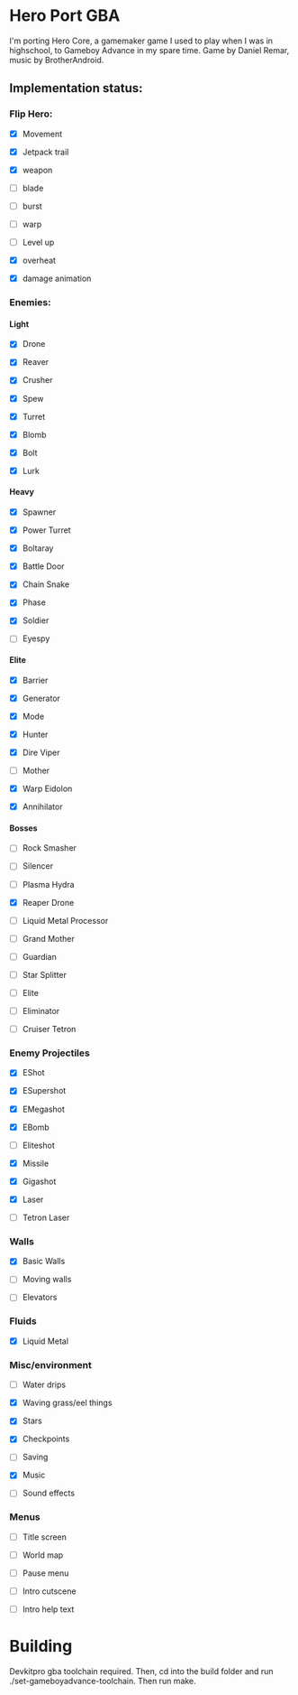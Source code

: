 # Hero Port GBA

I'm porting Hero Core, a gamemaker game I used to play when I was in highschool, to Gameboy Advance in my spare time.
Game by Daniel Remar, music by BrotherAndroid.

## Implementation status:

### Flip Hero:
- [x] Movement
- [x] Jetpack trail
- [x] weapon
- [ ] blade
- [ ] burst
- [ ] warp
- [ ] Level up
- [x] overheat
- [x] damage animation


### Enemies:
#### Light
- [x] Drone
- [x] Reaver
- [x] Crusher
- [x] Spew
- [x] Turret
- [x] Blomb
- [x] Bolt
- [x] Lurk


#### Heavy
- [x] Spawner
- [x] Power Turret
- [x] Boltaray
- [x] Battle Door
- [x] Chain Snake
- [x] Phase
- [x] Soldier
- [ ] Eyespy


#### Elite
- [x] Barrier
- [x] Generator
- [x] Mode
- [x] Hunter
- [x] Dire Viper
- [ ] Mother
- [x] Warp Eidolon
- [x] Annihilator


#### Bosses
- [ ] Rock Smasher
- [ ] Silencer
- [ ] Plasma Hydra
- [x] Reaper Drone
- [ ] Liquid Metal Processor
- [ ] Grand Mother
- [ ] Guardian
- [ ] Star Splitter
- [ ] Elite
- [ ] Eliminator
- [ ] Cruiser Tetron


### Enemy Projectiles
- [x] EShot
- [x] ESupershot
- [x] EMegashot
- [x] EBomb
- [ ] Eliteshot
- [x] Missile
- [x] Gigashot
- [x] Laser
- [ ] Tetron Laser


### Walls
- [x] Basic Walls
- [ ] Moving walls
- [ ] Elevators


### Fluids
- [x] Liquid Metal


### Misc/environment
- [ ] Water drips
- [x] Waving grass/eel things
- [x] Stars
- [x] Checkpoints
- [ ] Saving
- [x] Music
- [ ] Sound effects


### Menus
- [ ] Title screen
- [ ] World map
- [ ] Pause menu
- [ ] Intro cutscene
- [ ] Intro help text


# Building

Devkitpro gba toolchain required. Then, cd into the build folder and run ./set-gameboyadvance-toolchain. Then run make.
